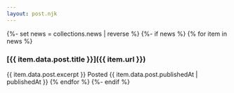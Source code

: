 ```yaml
---
layout: post.njk
---
```


{%- set news = collections.news | reverse %}
{%- if news %}
{% for item in news %}

### [{{ item.data.post.title }}]({{ item.url }})

{{ item.data.post.excerpt }}
Posted {{ item.data.post.publishedAt | publishedAt }}
{% endfor %}
{%- endif %}
